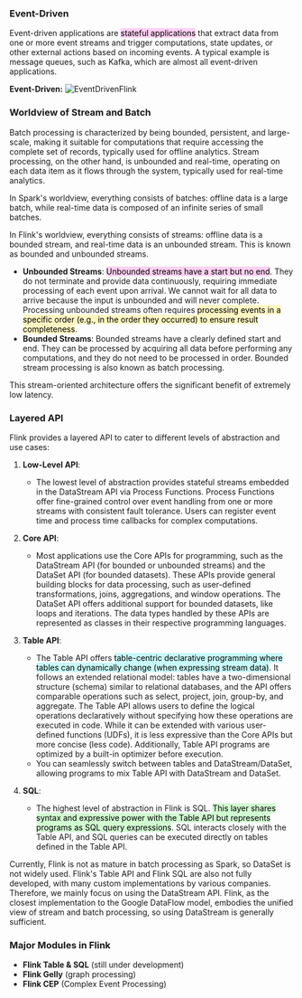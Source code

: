 ### Event-Driven
Event-driven applications are <mark style="background: #FFB8EBA6;">stateful applications</mark> that extract data from one or more event streams and trigger computations, state updates, or other external actions based on incoming events. A typical example is message queues, such as Kafka, which are almost all event-driven applications.

**Event-Driven:**
![EventDrivenFlink](EventDrivenFlink.png)

### Worldview of Stream and Batch
Batch processing is characterized by being bounded, persistent, and large-scale, making it suitable for computations that require accessing the complete set of records, typically used for offline analytics. Stream processing, on the other hand, is unbounded and real-time, operating on each data item as it flows through the system, typically used for real-time analytics.

In Spark's worldview, everything consists of batches: offline data is a large batch, while real-time data is composed of an infinite series of small batches.

In Flink's worldview, everything consists of streams: offline data is a bounded stream, and real-time data is an unbounded stream. This is known as bounded and unbounded streams.
- **Unbounded Streams**: <mark style="background: #FFB8EBA6;">Unbounded streams have a start but no end</mark>. They do not terminate and provide data continuously, requiring immediate processing of each event upon arrival. We cannot wait for all data to arrive because the input is unbounded and will never complete. Processing unbounded streams often requires <mark style="background: #FFF3A3A6;">processing events in a specific order (e.g., in the order they occurred) to ensure result completeness</mark>.
- **Bounded Streams**: Bounded streams have a clearly defined start and end. They can be processed by acquiring all data before performing any computations, and they do not need to be processed in order. Bounded stream processing is also known as batch processing.

This stream-oriented architecture offers the significant benefit of extremely low latency.

### Layered API

Flink provides a layered API to cater to different levels of abstraction and use cases:

1. **Low-Level API**:
    - The lowest level of abstraction provides stateful streams embedded in the DataStream API via Process Functions. Process Functions offer fine-grained control over event handling from one or more streams with consistent fault tolerance. Users can register event time and process time callbacks for complex computations.

2. **Core API**:
    - Most applications use the Core APIs for programming, such as the DataStream API (for bounded or unbounded streams) and the DataSet API (for bounded datasets). These APIs provide general building blocks for data processing, such as user-defined transformations, joins, aggregations, and window operations. The DataSet API offers additional support for bounded datasets, like loops and iterations. The data types handled by these APIs are represented as classes in their respective programming languages.

3. **Table API**:
    - The Table API offers <mark style="background: #ABF7F7A6;">table-centric declarative programming where tables can dynamically change (when expressing stream data)</mark>. It follows an extended relational model: tables have a two-dimensional structure (schema) similar to relational databases, and the API offers comparable operations such as select, project, join, group-by, and aggregate. The Table API allows users to define the logical operations declaratively without specifying how these operations are executed in code. While it can be extended with various user-defined functions (UDFs), it is less expressive than the Core APIs but more concise (less code). Additionally, Table API programs are optimized by a built-in optimizer before execution.
    - You can seamlessly switch between tables and DataStream/DataSet, allowing programs to mix Table API with DataStream and DataSet.

4. **SQL**:
    - The highest level of abstraction in Flink is SQL. <mark style="background: #BBFABBA6;">This layer shares syntax and expressive power with the Table API but represents programs as SQL query expressions</mark>. SQL interacts closely with the Table API, and SQL queries can be executed directly on tables defined in the Table API.

Currently, Flink is not as mature in batch processing as Spark, so DataSet is not widely used. Flink's Table API and Flink SQL are also not fully developed, with many custom implementations by various companies. Therefore, we mainly focus on using the DataStream API. Flink, as the closest implementation to the Google DataFlow model, embodies the unified view of stream and batch processing, so using DataStream is generally sufficient.

### Major Modules in Flink

- **Flink Table & SQL** (still under development)
- **Flink Gelly** (graph processing)
- **Flink CEP** (Complex Event Processing)